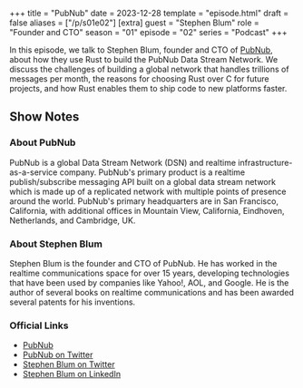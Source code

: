 +++
title = "PubNub"
date = 2023-12-28
template = "episode.html"
draft = false
aliases = ["/p/s01e02"]
[extra]
guest = "Stephen Blum"
role = "Founder and CTO"
season = "01"
episode = "02"
series = "Podcast"
+++

<div><script id="letscast-player-99d93d84" src="https://letscast.fm/podcasts/rust-in-production-82281512/episodes/rust-in-production-ep-2-pubnub-s-stephen-blum/player.js?size=s"></script></div>

In this episode, we talk to Stephen Blum, founder and CTO of
[PubNub](https://www.pubnub.com/), about how they use Rust to build the PubNub
Data Stream Network. We discuss the challenges of building a global network that
handles trillions of messages per month, the reasons for choosing Rust over C
for future projects, and how Rust enables them to ship code to new platforms
faster.

<!-- more -->

## Show Notes

### About PubNub

PubNub is a global Data Stream Network (DSN) and realtime
infrastructure-as-a-service company. PubNub's primary product is a realtime
publish/subscribe messaging API built on a global data stream network which is
made up of a replicated network with multiple points of presence around the
world. PubNub's primary headquarters are in San Francisco, California, with
additional offices in Mountain View, California, Eindhoven, Netherlands, and
Cambridge, UK.

### About Stephen Blum

Stephen Blum is the founder and CTO of PubNub. He has worked in the realtime
communications space for over 15 years, developing technologies that have been
used by companies like Yahoo!, AOL, and Google. He is the author of several
books on realtime communications and has been awarded several patents for his
inventions.

### Official Links

- [PubNub](https://www.pubnub.com/)
- [PubNub on Twitter](https://twitter.com/pubnub)
- [Stephen Blum on Twitter](https://twitter.com/stephenlb)
- [Stephen Blum on LinkedIn](https://www.linkedin.com/in/stephenlb/)